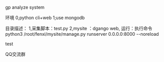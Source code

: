 gp analyze system

环境
0,python cli+web
1;use mongodb 

目录描述：
1,采集脚本：test.py
2,mysite ：dgango web,
    运行：执行命令python3 /root/fenxi/mysite/manage.py runserver 0.0.0.0:8000 --noreload 


test 

QQ交流群
